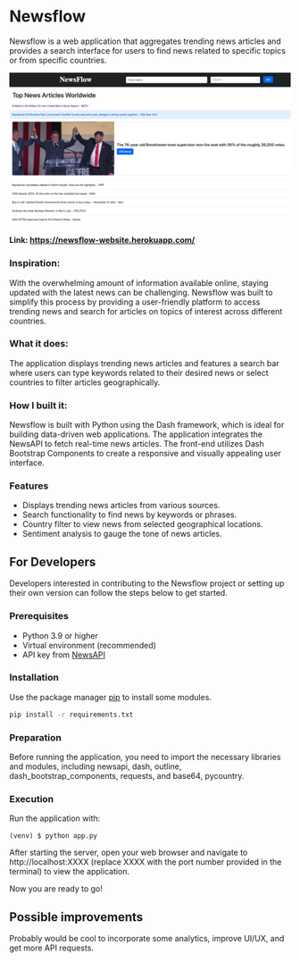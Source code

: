 # Newsflow

Newsflow is a web application that aggregates trending news articles and provides a search interface for users to find news related to specific topics or from specific countries.

![image](https://github.com/ken1009us/newsflow/blob/master/img/homepage.png "homepage")

#### Link:  <https://newsflow-website.herokuapp.com/>

### Inspiration:
With the overwhelming amount of information available online, staying updated with the latest news can be challenging. Newsflow was built to simplify this process by providing a user-friendly platform to access trending news and search for articles on topics of interest across different countries.

### What it does:
The application displays trending news articles and features a search bar where users can type keywords related to their desired news or select countries to filter articles geographically.

### How I built it:
Newsflow is built with Python using the Dash framework, which is ideal for building data-driven web applications. The application integrates the NewsAPI to fetch real-time news articles. The front-end utilizes Dash Bootstrap Components to create a responsive and visually appealing user interface.

### Features
- Displays trending news articles from various sources.
- Search functionality to find news by keywords or phrases.
- Country filter to view news from selected geographical locations.
- Sentiment analysis to gauge the tone of news articles.


## For Developers

Developers interested in contributing to the Newsflow project or setting up their own version can follow the steps below to get started.

### Prerequisites
- Python 3.9 or higher
- Virtual environment (recommended)
- API key from [NewsAPI](https://newsapi.org/)

### Installation
Use the package manager [pip](https://pip.pypa.io/en/stable/) to install some modules.

```bash
pip install -r requirements.txt
```

### Preparation

Before running the application, you need to import the necessary libraries and modules, including newsapi, dash, outline, dash_bootstrap_components, requests, and base64, pycountry.

### Execution
Run the application with:
```
(venv) $ python app.py
```

After starting the server, open your web browser and navigate to http://localhost:XXXX (replace XXXX with the port number provided in the terminal) to view the application.

Now you are ready to go!

## Possible improvements
Probably would be cool to incorporate some analytics, improve UI/UX, and get more API requests.
